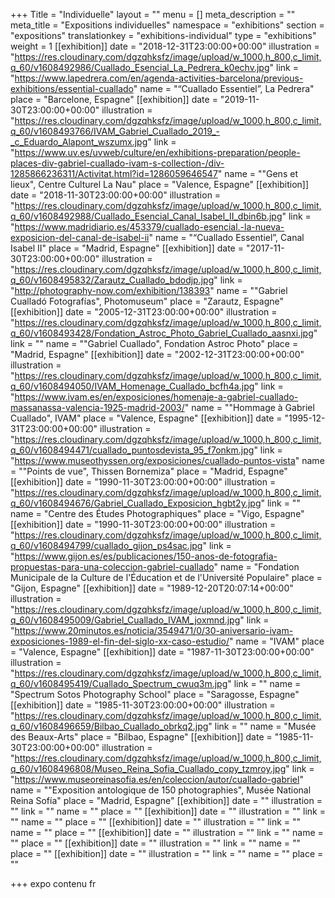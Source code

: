 +++
Title = "Individuelle"
layout = ""
menu = []
meta_description = ""
meta_title = "Expositions individuelles"
namespace = "exhibitions"
section = "expositions"
translationkey = "exhibitions-individual"
type = "exhibitions"
weight = 1
[[exhibition]]
date = "2018-12-31T23:00:00+00:00"
illustration = "https://res.cloudinary.com/dgzqhksfz/image/upload/w_1000,h_800,c_limit,q_60/v1608492986/Cuallado_Esencial_La_Pedrera_k0echv.jpg"
link = "https://www.lapedrera.com/en/agenda-activities-barcelona/previous-exhibitions/essential-cuallado"
name = "“Cuallado Essentiel”, La Pedrera"
place = "Barcelone, Espagne"
[[exhibition]]
date = "2019-11-30T23:00:00+00:00"
illustration = "https://res.cloudinary.com/dgzqhksfz/image/upload/w_1000,h_800,c_limit,q_60/v1608493766/IVAM_Gabriel_Cuallado_2019_-_c_Eduardo_Alapont_wszumx.jpg"
link = "https://www.uv.es/uvweb/culture/en/exhibitions-preparation/people-places-div-gabriel-cuallado-ivam-s-collection-/div-1285866236311/Activitat.html?id=1286059646547"
name = "\"Gens et lieux\", Centre Culturel La Nau"
place = "Valence, Espagne"
[[exhibition]]
date = "2018-11-30T23:00:00+00:00"
illustration = "https://res.cloudinary.com/dgzqhksfz/image/upload/w_1000,h_800,c_limit,q_60/v1608492988/Cuallado_Esencial_Canal_Isabel_II_dbin6b.jpg"
link = "https://www.madridiario.es/453379/cuallado-esencial.-la-nueva-exposicion-del-canal-de-isabel-ii"
name = "“Cuallado Essentiel”, Canal Isabel II"
place = "Madrid, Espagne"
[[exhibition]]
date = "2017-11-30T23:00:00+00:00"
illustration = "https://res.cloudinary.com/dgzqhksfz/image/upload/w_1000,h_800,c_limit,q_60/v1608495832/Zarautz_Cuallado_bdodjp.jpg"
link = "http://photography-now.com/exhibition/138393"
name = "\"Gabriel Cualladó Fotografías\", Photomuseum"
place = "Zarautz, Espagne"
[[exhibition]]
date = "2005-12-31T23:00:00+00:00"
illustration = "https://res.cloudinary.com/dgzqhksfz/image/upload/w_1000,h_800,c_limit,q_60/v1608493428/Fondation_Astroc_Photo_Gabriel_Cuallado_aasnxi.jpg"
link = ""
name = "\"Gabriel Cuallado\", Fondation Astroc Photo"
place = "Madrid, Espagne"
[[exhibition]]
date = "2002-12-31T23:00:00+00:00"
illustration = "https://res.cloudinary.com/dgzqhksfz/image/upload/w_1000,h_800,c_limit,q_60/v1608494050/IVAM_Homenage_Cuallado_bcfh4a.jpg"
link = "https://www.ivam.es/en/exposiciones/homenaje-a-gabriel-cuallado-massanassa-valencia-1925-madrid-2003/"
name = "\"Hommage à Gabriel Cuallado\", IVAM"
place = "Valence, Espagne"
[[exhibition]]
date = "1995-12-31T23:00:00+00:00"
illustration = "https://res.cloudinary.com/dgzqhksfz/image/upload/w_1000,h_800,c_limit,q_60/v1608494471/cuallado_puntosdevista_95_f7onkm.jpg"
link = "https://www.museothyssen.org/exposiciones/cuallado-puntos-vista"
name = "\"Points de vue\", Thissen Bornemiza"
place = "Madrid, Espagne"
[[exhibition]]
date = "1990-11-30T23:00:00+00:00"
illustration = "https://res.cloudinary.com/dgzqhksfz/image/upload/w_1000,h_800,c_limit,q_60/v1608494676/Gabriel_Cuallado_Exposicion_hgbt2y.jpg"
link = ""
name = "Centre des Études Photographiques"
place = "Vigo, Espagne"
[[exhibition]]
date = "1990-11-30T23:00:00+00:00"
illustration = "https://res.cloudinary.com/dgzqhksfz/image/upload/w_1000,h_800,c_limit,q_60/v1608494799/cuallado_gijon_ps4sac.jpg"
link = "https://www.gijon.es/es/publicaciones/150-anos-de-fotografia-propuestas-para-una-coleccion-gabriel-cuallado"
name = "Fondation Municipale de la Culture de l'Éducation et de l'Université Populaire"
place = "Gijon,  Espagne"
[[exhibition]]
date = "1989-12-20T20:07:14+00:00"
illustration = "https://res.cloudinary.com/dgzqhksfz/image/upload/w_1000,h_800,c_limit,q_60/v1608495009/Gabriel_Cuallado_IVAM_joxmnd.jpg"
link = "https://www.20minutos.es/noticia/3549471/0/30-aniversario-ivam-exposiciones-1989-el-fin-del-siglo-xx-caso-estudio/"
name = "IVAM"
place = "Valence, Espagne"
[[exhibition]]
date = "1987-11-30T23:00:00+00:00"
illustration = "https://res.cloudinary.com/dgzqhksfz/image/upload/w_1000,h_800,c_limit,q_60/v1608495419/Cuallado_Spectrum_cwuq3m.jpg"
link = ""
name = "Spectrum Sotos Photography School"
place = "Saragosse, Espagne"
[[exhibition]]
date = "1985-11-30T23:00:00+00:00"
illustration = "https://res.cloudinary.com/dgzqhksfz/image/upload/w_1000,h_800,c_limit,q_60/v1608496659/Bilbao_Cuallado_obrkq2.jpg"
link = ""
name = "Musée des Beaux-Arts"
place = "Bilbao, Espagne"
[[exhibition]]
date = "1985-11-30T23:00:00+00:00"
illustration = "https://res.cloudinary.com/dgzqhksfz/image/upload/w_1000,h_800,c_limit,q_60/v1608496808/Museo_Reina_Sofia_Cuallado_copy_tzmroy.jpg"
link = "https://www.museoreinasofia.es/en/coleccion/autor/cuallado-gabriel"
name = "\"Exposition antologique de 150 photographies\", Musée National Reina Sofía"
place = "Madrid, Espagne"
[[exhibition]]
date = ""
illustration = ""
link = ""
name = ""
place = ""
[[exhibition]]
date = ""
illustration = ""
link = ""
name = ""
place = ""
[[exhibition]]
date = ""
illustration = ""
link = ""
name = ""
place = ""
[[exhibition]]
date = ""
illustration = ""
link = ""
name = ""
place = ""
[[exhibition]]
date = ""
illustration = ""
link = ""
name = ""
place = ""
[[exhibition]]
date = ""
illustration = ""
link = ""
name = ""
place = ""

+++
expo contenu fr